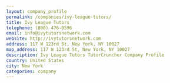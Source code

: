 ```yaml
---
layout: company_profile
permalink: /companies/ivy-league-tutors/
title: Ivy League Tutors
telephone: (800) 476-0596
email: info@ivytutorsnetwork.com
website: http://ivytutorsnetwork.com
address: 117 W 123rd St, New York, NY 10027
map_address: 117 W 123rd St, New York, NY 10027
description: Ivy League Tutors TutorCruncher Company Profile
country: United States
city: New York
categories: company
---
```


